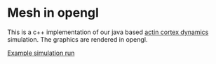 # Mesh in opengl

This is a c++ implementation of our java based [actin cortex dynamics](https://github.com/PaluchLabUCL/CortexDynamicsNCB)
simulation. The graphics are rendered in opengl.

[Example simulation run](example.gif)
